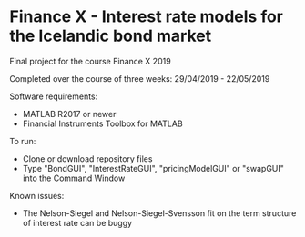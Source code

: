 # Finance X - Interest rate models for the Icelandic bond market
Final project for the course Finance X 2019

Completed over the course of three weeks: 29/04/2019 - 22/05/2019

Software requirements: 
- MATLAB R2017 or newer
- Financial Instruments Toolbox for MATLAB

To run:
- Clone or download repository files
- Type "BondGUI", "InterestRateGUI", "pricingModelGUI" or "swapGUI" into the Command Window 

Known issues:
- The Nelson-Siegel and Nelson-Siegel-Svensson fit on the term structure of interest rate can be buggy
